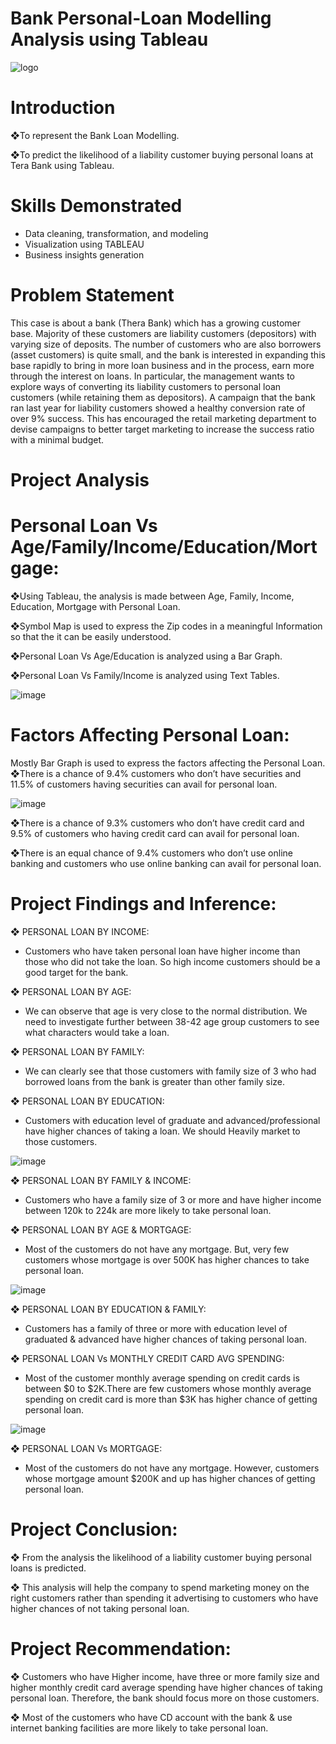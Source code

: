 # Bank Personal-Loan Modelling Analysis using Tableau
![logo](https://github.com/user-attachments/assets/cd3a1097-669a-4d16-b8cd-23ae69955a7f)

# Introduction

❖To represent the Bank Loan Modelling.

❖To predict the likelihood of a liability customer buying personal loans at Tera Bank using Tableau.

# Skills Demonstrated
- Data cleaning, transformation, and modeling
- Visualization using TABLEAU
- Business insights generation

# Problem Statement
This case is about a bank (Thera Bank) which has a growing customer base. Majority of these customers are liability customers (depositors) with varying size of deposits. The number of customers who are also borrowers (asset customers) is quite small, and the bank is interested in expanding this base rapidly to bring in more loan business and in the process, earn more through the interest on loans. In particular, the management wants to explore ways of converting its liability customers to personal loan customers (while retaining them as depositors). A campaign that the bank ran last year for liability customers showed a healthy conversion rate of over 9% success. This has encouraged the retail marketing department to devise campaigns to better target marketing to increase the success ratio with a minimal budget.

# Project Analysis

# Personal Loan Vs Age/Family/Income/Education/Mortgage:

❖Using Tableau, the analysis is made between Age, Family, Income, Education, Mortgage with Personal Loan.

❖Symbol Map is used to express the Zip codes in a meaningful Information so that the it can be easily understood.

❖Personal Loan Vs Age/Education is analyzed using a Bar Graph.

❖Personal Loan Vs Family/Income is analyzed using Text Tables.

![image](https://github.com/user-attachments/assets/45f812b8-20ce-40db-acc8-8571e1116d31)

# Factors Affecting Personal Loan:

Mostly Bar Graph is used to express the factors affecting the Personal Loan.
❖There is a chance of 9.4% customers who don’t have securities and 11.5% of customers having securities can avail for personal loan.


![image](https://github.com/user-attachments/assets/4a052eff-9a8a-430c-a6cb-c0e5b58919bd)

❖There is a chance of 9.3% customers who don’t have credit card and 9.5% of customers who having credit card can avail for personal loan.

❖There is an equal chance of 9.4% customers who don’t use online banking and customers who use online banking can avail for personal loan.


# Project Findings and Inference:

❖ PERSONAL LOAN BY INCOME:
- Customers who have taken personal loan have higher income than those who did not take the loan. So high income customers should be a good target for the bank.

❖ PERSONAL LOAN BY AGE:
- We can observe that age is very close to the normal distribution. We need to investigate further between 38-42 age group customers to see what characters would take a loan.

❖ PERSONAL LOAN BY FAMILY:
- We can clearly see that those customers with family size of 3 who had borrowed loans from the bank is greater than other family size.

❖ PERSONAL LOAN BY EDUCATION:
- Customers with education level of graduate and advanced/professional have higher chances of taking a loan. We should Heavily market to those customers.

![image](https://github.com/user-attachments/assets/711d24fc-d929-45e6-a8e7-cbc38f4c956d)

❖ PERSONAL LOAN BY FAMILY & INCOME:
- Customers who have a family size of 3 or more and have higher income between 120k to 224k are more likely to take personal loan.

❖ PERSONAL LOAN BY AGE & MORTGAGE:
- Most of the customers do not have any mortgage. But, very few customers whose mortgage is over 500K has higher chances to take personal loan.

![image](https://github.com/user-attachments/assets/b3ef62fa-6437-4d0c-b3d6-9002c427eef9)


❖ PERSONAL LOAN BY EDUCATION & FAMILY:
- Customers has a family of three or more with education level of graduated & advanced have higher chances of taking personal loan.
 
❖ PERSONAL LOAN Vs MONTHLY CREDIT CARD AVG SPENDING:
- Most of the customer monthly average spending on credit cards is between $0 to $2K.There are few customers whose monthly average spending on credit card is more than $3K has higher chance of getting personal loan.

![image](https://github.com/user-attachments/assets/35fd9a51-504a-47e1-b1ff-64c02ee788d9)

❖ PERSONAL LOAN Vs MORTGAGE:
- Most of the customers do not have any mortgage. However, customers whose mortgage amount $200K and up has higher chances of getting personal loan.

# Project Conclusion:

❖	From the analysis the likelihood of a liability customer buying personal loans is predicted.

❖	This analysis will help the company to spend marketing money on the right customers rather than spending it advertising to customers who have higher chances of not taking personal loan.

# Project Recommendation:

❖	Customers who have Higher income, have three or more family size and higher monthly credit card average spending have higher chances of taking personal loan. Therefore, the bank should focus more on those customers.

❖	Most of the customers who have CD account with the bank & use internet banking facilities are more likely to take personal loan.
